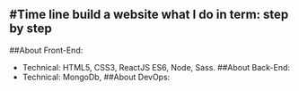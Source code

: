 ## #Time line build a website what I do in term: step by step

##About Front-End:

- Technical: HTML5, CSS3, ReactJS ES6, Node, Sass.
  ##About Back-End:
- Technical: MongoDb,
  ##About DevOps:
